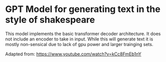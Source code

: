 # GPT Model for generating text in the style of shakespeare
This model implements the basic transformer decoder architecture. It does not include an encoder to take in input.
While this will generate text it is mostly non-sensical due to lack of gpu power and larger trainging sets.

Adapted from:
https://www.youtube.com/watch?v=kCc8FmEb1nY

